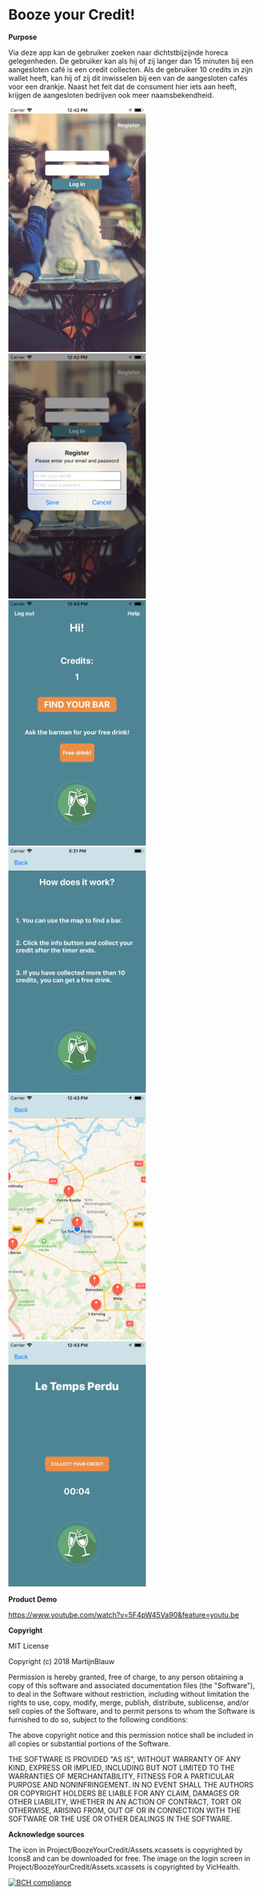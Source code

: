 # Booze your Credit!

**Purpose**

Via deze app kan de gebruiker zoeken naar dichtstbijzijnde horeca gelegenheden. De gebruiker kan als hij of zij langer dan 15 minuten bij een aangesloten café is een credit collecten. Als de gebruiker 10 credits in zijn wallet heeft, kan hij of zij dit inwisselen bij een van de aangesloten cafés voor een drankje. Naast het feit dat de consument hier iets aan heeft, krijgen de aangesloten bedrijven ook meer naamsbekendheid.


<img src="https://raw.githubusercontent.com/MartijnBlauw/Project/master/doc/Login.png" width="275">   <img src="https://raw.githubusercontent.com/MartijnBlauw/Project/master/doc/Register.png" width="275">   <img src="https://raw.githubusercontent.com/MartijnBlauw/Project/master/doc/Index.png" width="275">
<img src="https://raw.githubusercontent.com/MartijnBlauw/Project/master/doc/Helpscreen.png" width="275">   <img src="https://raw.githubusercontent.com/MartijnBlauw/Project/master/doc/Map.png" width="275">   <img src="https://raw.githubusercontent.com/MartijnBlauw/Project/master/doc/Collect.png" width="275">

**Product Demo**

https://www.youtube.com/watch?v=5F4pW45Va90&feature=youtu.be

**Copyright**

MIT License

Copyright (c) 2018 MartijnBlauw

Permission is hereby granted, free of charge, to any person obtaining a copy
of this software and associated documentation files (the "Software"), to deal
in the Software without restriction, including without limitation the rights
to use, copy, modify, merge, publish, distribute, sublicense, and/or sell
copies of the Software, and to permit persons to whom the Software is
furnished to do so, subject to the following conditions:

The above copyright notice and this permission notice shall be included in all
copies or substantial portions of the Software.

THE SOFTWARE IS PROVIDED "AS IS", WITHOUT WARRANTY OF ANY KIND, EXPRESS OR
IMPLIED, INCLUDING BUT NOT LIMITED TO THE WARRANTIES OF MERCHANTABILITY,
FITNESS FOR A PARTICULAR PURPOSE AND NONINFRINGEMENT. IN NO EVENT SHALL THE
AUTHORS OR COPYRIGHT HOLDERS BE LIABLE FOR ANY CLAIM, DAMAGES OR OTHER
LIABILITY, WHETHER IN AN ACTION OF CONTRACT, TORT OR OTHERWISE, ARISING FROM,
OUT OF OR IN CONNECTION WITH THE SOFTWARE OR THE USE OR OTHER DEALINGS IN THE
SOFTWARE.

**Acknowledge sources**

The icon in Project/BoozeYourCredit/Assets.xcassets is copyrighted by Icons8 and can be downloaded for free. The image on the login screen in Project/BoozeYourCredit/Assets.xcassets is copyrighted by VicHealth.

[![BCH compliance](https://bettercodehub.com/edge/badge/MartijnBlauw/Project?branch=master)](https://bettercodehub.com/)

